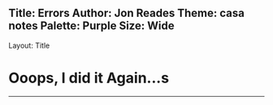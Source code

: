Title: Errors
Author: Jon Reades
Theme: casa notes
Palette: Purple
Size: Wide
---
Layout: Title
# Ooops, I did it Again...s

---

